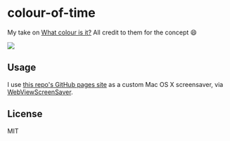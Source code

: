 # colour-of-time

My take on [What colour is it?](http://whatcolourisit.scn9a.org/) All credit to them for the concept :smile:

![](https://raw.github.com/tanem/colour-of-time/master/screenshot.png)

## Usage

I use [this repo's GitHub pages site](tanem.github.io/colour-of-time) as a custom Mac OS X screensaver, via [WebViewScreenSaver](https://github.com/liquidx/webviewscreensaver).

## License

MIT